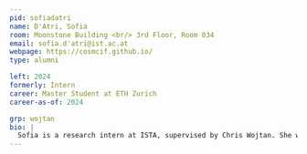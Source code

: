 ```yaml
---
pid: sofiadatri
name: D'Atri, Sofia
room: Moonstone Building <br/> 3rd Floor, Room 034
email: sofia.d'atri@ist.ac.at
webpage: https://cosmcif.github.io/
type: alumni

left: 2024
formerly: Intern
career: Master Student at ETH Zurich
career-as-of: 2024

grp: wojtan
bio: |
  Sofia is a research intern at ISTA, supervised by Chris Wojtan. She works on coupling MPM simulations with explicit mesh tracking.
---
```

